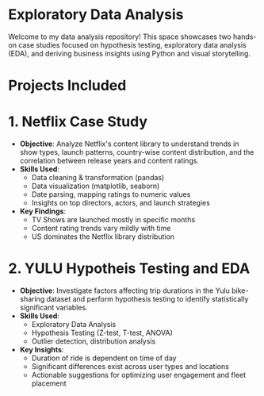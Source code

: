 # Exploratory Data Analysis
Welcome to my data analysis repository! This space showcases two hands-on case studies focused on hypothesis testing, exploratory data analysis (EDA), and deriving business insights using Python and visual storytelling.

# Projects Included
# 1. Netflix Case Study
- **Objective**: Analyze Netflix's content library to understand trends in show types, launch patterns, country-wise content distribution, and the correlation between release years and content ratings.
- **Skills Used**:
  - Data cleaning & transformation (pandas)
  - Data visualization (matplotlib, seaborn)
  - Date parsing, mapping ratings to numeric values
  - Insights on top directors, actors, and launch strategies
- **Key Findings**:
  - TV Shows are launched mostly in specific months
  - Content rating trends vary mildly with time
  - US dominates the Netflix library distribution
# 2. YULU Hypotheis Testing and EDA
- **Objective**: Investigate factors affecting trip durations in the Yulu bike-sharing dataset and perform hypothesis testing to identify statistically significant variables.
- **Skills Used**:
  - Exploratory Data Analysis
  - Hypothesis Testing (Z-test, T-test, ANOVA)
  - Outlier detection, distribution analysis
- **Key Insights**:
  - Duration of ride is dependent on time of day
  - Significant differences exist across user types and locations
  - Actionable suggestions for optimizing user engagement and fleet placement


